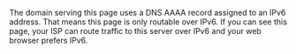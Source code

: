 The domain serving this page uses a DNS AAAA record assigned to an IPv6 address. That means this page is only routable over IPv6. If you can see this page, your ISP can route traffic to this server over IPv6 and your web browser prefers IPv6.
